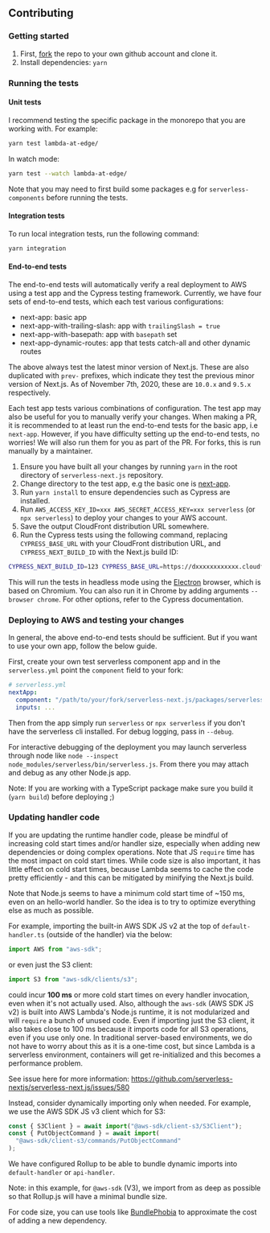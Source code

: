 ## Contributing

### Getting started

1. First, [fork](https://help.github.com/en/articles/fork-a-repo) the repo to your own github account and clone it.
2. Install dependencies: `yarn`

### Running the tests

#### Unit tests

I recommend testing the specific package in the monorepo that you are working with. For example:

```bash
yarn test lambda-at-edge/
```

In watch mode:

```bash
yarn test --watch lambda-at-edge/
```

Note that you may need to first build some packages e.g for `serverless-components` before running the tests.

#### Integration tests

To run local integration tests, run the following command:

```bash
yarn integration
```

#### End-to-end tests

The end-to-end tests will automatically verify a real deployment to AWS using a test app and the Cypress testing framework. Currently, we have four sets of end-to-end tests, which each test various configurations:

* next-app: basic app
* next-app-with-trailing-slash: app with `trailingSlash = true`
* next-app-with-basepath: app with `basepath` set
* next-app-dynamic-routes: app that tests catch-all and other dynamic routes

The above always test the latest minor version of Next.js. These are also duplicated with `prev-` prefixes, which indicate they test the previous minor version of Next.js. As of November 7th, 2020, these are `10.0.x` and `9.5.x` respectively.

Each test app tests various combinations of configuration. The test app may also be useful for you to manually verify your changes. When making a PR, it is recommended to at least run the end-to-end tests for the basic app, i.e `next-app`. However, if you have difficulty setting up the end-to-end tests, no worries! We will also run them for you as part of the PR. For forks, this is run manually by a maintainer.

1. Ensure you have built all your changes by running `yarn` in the root directory of `serverless-next.js` repository.
2. Change directory to the test app, e.g the basic one is [next-app](https://github.com/serverless-nextjs/serverless-next.js/tree/master/packages/e2e-tests/next-app).
3. Run `yarn install` to ensure dependencies such as Cypress are installed.
4. Run `AWS_ACCESS_KEY_ID=xxx AWS_SECRET_ACCESS_KEY=xxx serverless` (or `npx serverless`) to deploy your changes to your AWS account.
5. Save the output CloudFront distribution URL somewhere.
6. Run the Cypress tests using the following command, replacing `CYPRESS_BASE_URL` with your CloudFront distribution URL, and `CYPRESS_NEXT_BUILD_ID` with the Next.js build ID:

```bash
CYPRESS_NEXT_BUILD_ID=123 CYPRESS_BASE_URL=https://dxxxxxxxxxxxx.cloudfront.net yarn e2e
```

This will run the tests in headless mode using the [Electron](https://www.electronjs.org/) browser, which is based on Chromium. You can also run it in Chrome by adding arguments `--browser chrome`. For other options, refer to the Cypress documentation.

### Deploying to AWS and testing your changes

In general, the above end-to-end tests should be sufficient. But if you want to use your own app, follow the below guide.

First, create your own test serverless component app and in the `serverless.yml` point the `component` field to your fork:

```yml
# serverless.yml
nextApp:
  component: "/path/to/your/fork/serverless-next.js/packages/serverless-components/nextjs-component"
  inputs: ...
```

Then from the app simply run `serverless` or `npx serverless` if you don't have the serverless cli installed. For debug logging, pass in `--debug`.

For interactive debugging of the deployment you may launch serverless through node like `node --inspect node_modules/serverless/bin/serverless.js`. From there you may attach and debug as any other Node.js app.

Note: If you are working with a TypeScript package make sure you build it (`yarn build`) before deploying ;)

### Updating handler code

If you are updating the runtime handler code, please be mindful of increasing cold start times and/or handler size, especially when adding new dependencies or doing complex operations. Note that JS `require` time has the most impact on cold start times. While code size is also important, it has little effect on cold start times, because Lambda seems to cache the code pretty efficiently - and this can be mitigated by minifying the Next.js build. 

Note that Node.js seems to have a minimum cold start time of ~150 ms, even on an hello-world handler. So the idea is to try to optimize everything else as much as possible.

For example, importing the built-in AWS SDK JS v2 at the top of `default-handler.ts` (outside of the handler) via the below:

```ts
import AWS from "aws-sdk";
```

or even just the S3 client:

```ts
import S3 from "aws-sdk/clients/s3";
```

could incur **100 ms** or more cold start times on every handler invocation, even when it's not actually used. Also, although the `aws-sdk` (AWS SDK JS v2) is built into AWS Lambda's Node.js runtime, it is not modularized and will `require` a bunch of unused code. Even if importing just the S3 client, it also takes close to 100 ms because it imports code for all S3 operations, even if you use only one. In traditional server-based environments, we do not have to worry about this as it is a one-time cost, but since Lambda is a serverless environment, containers will get re-initialized and this becomes a performance problem.

See issue here for more information: https://github.com/serverless-nextjs/serverless-next.js/issues/580

Instead, consider dynamically importing only when needed. For example, we use the AWS SDK JS v3 client which for S3:

```ts
const { S3Client } = await import("@aws-sdk/client-s3/S3Client");
const { PutObjectCommand } = await import(
  "@aws-sdk/client-s3/commands/PutObjectCommand"
);
```

We have configured Rollup to be able to bundle dynamic imports into `default-handler` or `api-handler`.

Note: in this example, for `@aws-sdk` (V3), we import from as deep as possible so that Rollup.js will have a minimal bundle size.

For code size, you can use tools like [BundlePhobia](https://bundlephobia.com/) to approximate the cost of adding a new dependency.
